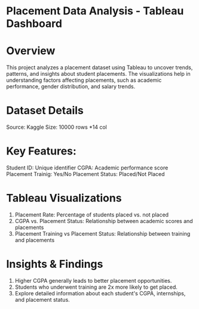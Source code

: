# Placement Data Analysis - Tableau Dashboard
# Overview
This project analyzes a placement dataset using Tableau to uncover trends, patterns, and insights about student placements. The visualizations help in understanding factors affecting placements, such as academic performance, gender distribution, and salary trends.
# Dataset Details
Source: Kaggle
Size: 10000 rows *14 col

# Key Features:
Student ID: Unique identifier
CGPA: Academic performance score
Placement Trainig: Yes/No
Placement Status: Placed/Not Placed

# Tableau Visualizations
1. Placement Rate: Percentage of students placed vs. not placed
2. CGPA vs. Placement Status: Relationship between academic scores and placements
3. Placement Training vs Placement Status: Relationship between training and placements

# Insights & Findings
1. Higher CGPA generally leads to better placement opportunities.
2. Students who underwent training are 2x more likely to get placed.
3. Explore detailed information about each student's CGPA, internships, and placement status.
